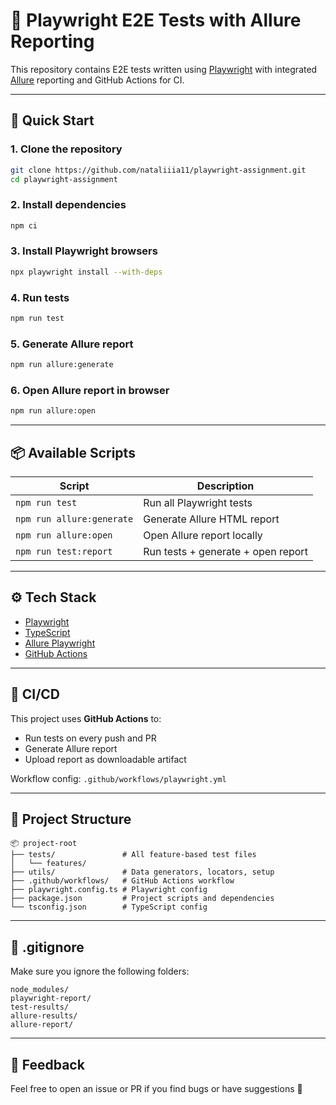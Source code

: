 # 🧪 Playwright E2E Tests with Allure Reporting

This repository contains E2E tests written using [Playwright](https://playwright.dev/) with integrated [Allure](https://docs.qameta.io/allure/) reporting and GitHub Actions for CI.

---

## 🚀 Quick Start

### 1. Clone the repository
```bash
git clone https://github.com/nataliiia11/playwright-assignment.git
cd playwright-assignment
```

### 2. Install dependencies
```bash
npm ci
```

### 3. Install Playwright browsers
```bash
npx playwright install --with-deps
```

### 4. Run tests
```bash
npm run test
```

### 5. Generate Allure report
```bash
npm run allure:generate
```

### 6. Open Allure report in browser
```bash
npm run allure:open
```

---

## 📦 Available Scripts

| Script              | Description                          |
|---------------------|--------------------------------------|
| `npm run test`      | Run all Playwright tests             |
| `npm run allure:generate` | Generate Allure HTML report   |
| `npm run allure:open`     | Open Allure report locally     |
| `npm run test:report`     | Run tests + generate + open report |

---

## ⚙️ Tech Stack

- [Playwright](https://playwright.dev/)
- [TypeScript](https://www.typescriptlang.org/)
- [Allure Playwright](https://docs.qameta.io/allure/)
- [GitHub Actions](https://github.com/features/actions)

---

## 🤖 CI/CD

This project uses **GitHub Actions** to:

- Run tests on every push and PR
- Generate Allure report
- Upload report as downloadable artifact

Workflow config: `.github/workflows/playwright.yml`

---

## 📁 Project Structure

```
📦 project-root
├── tests/               # All feature-based test files
│   └── features/
├── utils/               # Data generators, locators, setup
├── .github/workflows/   # GitHub Actions workflow
├── playwright.config.ts # Playwright config
├── package.json         # Project scripts and dependencies
└── tsconfig.json        # TypeScript config
```

---

## 📄 .gitignore

Make sure you ignore the following folders:
```
node_modules/
playwright-report/
test-results/
allure-results/
allure-report/
```

---

## 💬 Feedback

Feel free to open an issue or PR if you find bugs or have suggestions 🙌

